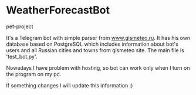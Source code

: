 # WeatherForecastBot

pet-project

It's a Telegram bot with simple parser from www.gismeteo.ru. It has his own database based on PostgreSQL which includes information about bot's users and all Russian cities and towns from gismeteo site. The main file is 'test_bot.py'.

Nowadays I have problem with hosting, so bot can work only when I turn on the program on my pc.

If something changes I will update this information :)
